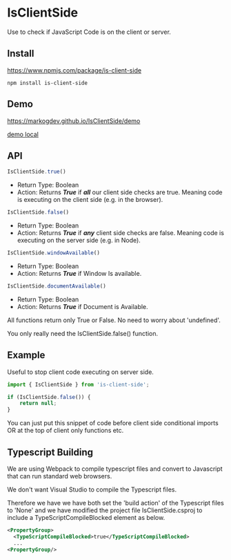 ﻿
# IsClientSide

 

Use to check if JavaScript Code is on the client or server.

## Install
https://www.npmjs.com/package/is-client-side

```
npm install is-client-side
```

## Demo

https://markogdev.github.io/IsClientSide/demo

[demo local](/dist/demo/)


## API

```js
IsClientSide.true()
```

* Return Type: Boolean 
* Action: Returns ***True*** if ***all*** our client side checks are true. Meaning code is executing on the client side (e.g. in the browser).

```js
IsClientSide.false()
```
* Return Type: Boolean 
* Action: Returns ***True*** if ***any*** client side checks are false. Meaning code is executing on the server side (e.g. in Node).
 
```js
IsClientSide.windowAvailable()
```
* Return Type: Boolean 
* Action: Returns ***True*** if Window Is available.
 
```js
IsClientSide.documentAvailable()
```
* Return Type: Boolean 
* Action:  Returns ***True*** if Document is Available.

 

 All functions return only True or False. No need to worry about 'undefined'. 

 You only really need the IsClientSide.false() function.
 

 ## Example



Useful to stop client code executing on server side. 
 

```javascript
import { IsClientSide } from 'is-client-side';

if (IsClientSide.false()) { 
    return null;
}
```
 You can just put this snippet of code before client side conditional imports OR at the top of client only functions etc.
 


 ## Typescript Building
 
We are using Webpack to compile typescript files and convert to Javascript that can run standard web browsers.

We don't want Visual Studio to compile the Typescript files.

Therefore we have we have both set the 'build action' of the Typescript files to 'None' 
and we have modified the project file IsClientSide.csproj to include a TypeScriptCompileBlocked element as below.

 ```xml
<PropertyGroup>
   <TypeScriptCompileBlocked>true</TypeScriptCompileBlocked>
   ...
<PropertyGroup/>
```